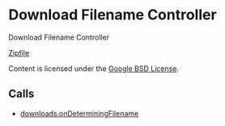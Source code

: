 
Download Filename Controller
=======

Download Filename Controller

[Zipfile](http://developer.chrome.com/extensions/examples/api/downloads/download_filename_controller.zip)

Content is licensed under the [Google BSD License](http://code.google.com/google_bsd_license.html).

Calls
-----

* [downloads.onDeterminingFilename](https://developer.chrome.com/extensions/downloads#event-onDeterminingFilename)